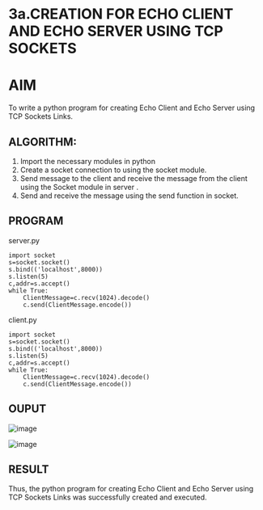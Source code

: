 # 3a.CREATION FOR ECHO CLIENT AND ECHO SERVER USING TCP SOCKETS
# AIM
To write a python program for creating Echo Client and Echo Server using TCP
Sockets Links.
## ALGORITHM:
1. Import the necessary modules in python
2. Create a socket connection to using the socket module.
3. Send message to the client and receive the message from the client using the Socket module in
 server .
4. Send and receive the message using the send function in socket.
## PROGRAM
server.py
```
import socket
s=socket.socket()
s.bind(('localhost',8000))
s.listen(5)
c,addr=s.accept()
while True:
    ClientMessage=c.recv(1024).decode()
    c.send(ClientMessage.encode())
```
client.py
```
import socket
s=socket.socket()
s.bind(('localhost',8000))
s.listen(5)
c,addr=s.accept()
while True:
    ClientMessage=c.recv(1024).decode()
    c.send(ClientMessage.encode())
```

## OUPUT

![image](https://github.com/user-attachments/assets/0c69befa-62c4-4376-bb90-75793838412e)



![image](https://github.com/user-attachments/assets/bce01e23-e280-4742-af43-a1e7d1e1d453)

## RESULT
Thus, the python program for creating Echo Client and Echo Server using TCP Sockets Links 
was successfully created and executed.
